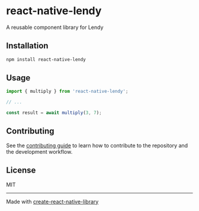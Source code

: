 # react-native-lendy

A reusable component library for Lendy

## Installation

```sh
npm install react-native-lendy
```

## Usage

```js
import { multiply } from 'react-native-lendy';

// ...

const result = await multiply(3, 7);
```

## Contributing

See the [contributing guide](CONTRIBUTING.md) to learn how to contribute to the repository and the development workflow.

## License

MIT

---

Made with [create-react-native-library](https://github.com/callstack/react-native-builder-bob)
